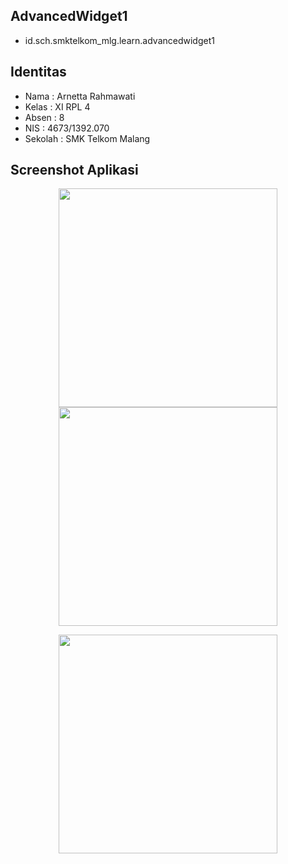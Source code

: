 ## AdvancedWidget1
* id.sch.smktelkom_mlg.learn.advancedwidget1

## Identitas
* Nama  : Arnetta Rahmawati
* Kelas : XI RPL 4
* Absen : 8
* NIS   : 4673/1392.070
* Sekolah : SMK Telkom Malang

## Screenshot Aplikasi
<p align="center">
  <img src="https://cloud.githubusercontent.com/assets/22093237/22648298/8d724150-eca8-11e6-854c-c50a6726fd8e.png" width="350"/>
  <img src="https://cloud.githubusercontent.com/assets/22093237/22648299/8da7082c-eca8-11e6-9aba-74b35868f631.png" width="350"/>
</p>
<p align="center">
  <img src="https://cloud.githubusercontent.com/assets/22093237/22648300/8ddbf49c-eca8-11e6-865c-6475b2a39153.png" width="350"/>
</p>
